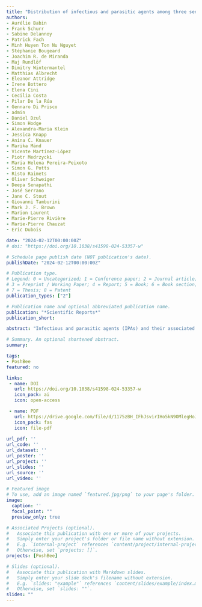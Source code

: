 ```yaml
---
title: "Distribution of infectious and parasitic agents among three sentinel bee species across European agricultural landscapes" 
authors:
- Aurélie Babin
- Frank Schurr
- Sabine Delannoy
- Patrick Fach
- Minh Huyen Ton Nu Nguyet
- Stéphanie Bougeard
- Joachim R. de Miranda
- Maj Rundlöf
- Dimitry Wintermantel
- Matthias Albrecht
- Eleanor Attridge
- Irene Bottero
- Elena Cini
- Cecilia Costa
- Pilar De la Rúa
- Gennaro Di Prisco
- admin
- Daniel Dzul
- Simon Hodge
- Alexandra-Maria Klein
- Jessica Knapp
- Anina C. Knauer
- Marika Mänd
- Vicente Martínez-López
- Piotr Medrzycki
- Maria Helena Pereira-Peixoto
- Simon G. Potts
- Risto Raimets
- Oliver Schweiger
- Deepa Senapathi
- José Serrano
- Jane C. Stout
- Giovanni Tamburini
- Mark J. F. Brown
- Marion Laurent
- Marie-Pierre Rivière
- Marie-Pierre Chauzat
- Eric Dubois

date: "2024-02-12T00:00:00Z"
# doi: "https://doi.org/10.1038/s41598-024-53357-w"

# Schedule page publish date (NOT publication's date).
publishDate: "2024-02-12T00:00:00Z"

# Publication type.
# Legend: 0 = Uncategorized; 1 = Conference paper; 2 = Journal article;
# 3 = Preprint / Working Paper; 4 = Report; 5 = Book; 6 = Book section;
# 7 = Thesis; 8 = Patent
publication_types: ["2"]

# Publication name and optional abbreviated publication name.
publication: "*Scientific Reports*"
publication_short:

abstract: "Infectious and parasitic agents (IPAs) and their associated diseases are major environmental stressors that jeopardize bee health, both alone and in interaction with other stressors. Their impact on pollinator communities can be assessed by studying multiple sentinel bee species. Here, we analysed the field exposure of three sentinel managed bee species (Apis mellifera, Bombus terrestris and Osmia bicornis) to 11 IPAs (six RNA viruses, two bacteria, three microsporidia). The sentinel bees were deployed at 128 sites in eight European countries adjacent to either oilseed rape fields or apple orchards during crop bloom. Adult bees of each species were sampled before their placement and after crop bloom. The IPAs were detected and quantified using a harmonised, high-throughput and semi-automatized qPCR workflow. We describe differences among bee species in IPA profiles (richness, diversity, detection frequencies, loads and their change upon field exposure, and exposure risk), with no clear patterns related to the country or focal crop. Our results suggest that the most frequent IPAs in adult bees are more appropriate for assessing the bees’ IPA exposure risk. We also report positive correlations of IPA loads supporting the potential IPA transmission among sentinels, suggesting careful consideration should be taken when introducing managed pollinators in ecologically sensitive environments."

# Summary. An optional shortened abstract.
summary: 

tags:
- PoshBee
featured: no

links:
 - name: DOI
   url: https://doi.org/10.1038/s41598-024-53357-w
   icon_pack: ai
   icon: open-access

 - name: PDF
   url: https://drive.google.com/file/d/1175zBH_IFhJsvirIHo5kN9OMlegHoJnd/view?usp=share_link
   icon_pack: fas
   icon: file-pdf
   
url_pdf: ''
url_code: ''
url_dataset: ''
url_poster: ''
url_project: ''
url_slides: ''
url_source: ''
url_video: ''

# Featured image
# To use, add an image named `featured.jpg/png` to your page's folder. 
image:
  caption: ''
  focal_point: ""
  preview_only: true

# Associated Projects (optional).
#   Associate this publication with one or more of your projects.
#   Simply enter your project's folder or file name without extension.
#   E.g. `internal-project` references `content/project/internal-project/index.md`.
#   Otherwise, set `projects: []`.
projects: [PoshBee]

# Slides (optional).
#   Associate this publication with Markdown slides.
#   Simply enter your slide deck's filename without extension.
#   E.g. `slides: "example"` references `content/slides/example/index.md`.
#   Otherwise, set `slides: ""`.
slides: ""
---
```



